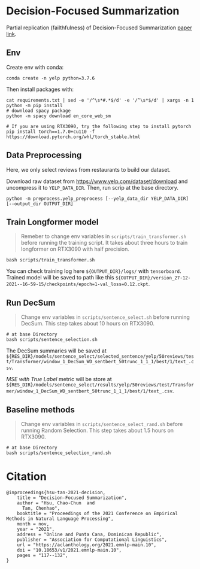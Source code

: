 # Decision-Focused Summarization

Partial replication (failthfulness) of Decision-Focused Summarization [paper link](https://arxiv.org/abs/2109.06896).

## Env
Create env with conda:
```
conda create -n yelp python=3.7.6
```
Then install packages with:

```
cat requirements.txt | sed -e '/^\s*#.*$/d' -e '/^\s*$/d' | xargs -n 1 python -m pip install
# download spacy package
python -m spacy download en_core_web_sm

# If you are using RTX3090, try the following step to install pytorch
pip install torch==1.7.0+cu110 -f https://download.pytorch.org/whl/torch_stable.html
```

## Data Preprocessing
Here, we only select reviews from restaurants to build our dataset.

Download raw dataset from https://www.yelp.com/dataset/download and uncompress it to `YELP_DATA_DIR`. 
Then, run scrip at the base directory.
```
python -m preprocess.yelp_preprocess [--yelp_data_dir YELP_DATA_DIR] [--output_dir OUTPUT_DIR]
```

## Train Longformer model
>Remeber to change env variables in `scripts/train_transformer.sh` before running the training script. It takes about three hours to train longformer on RTX3090 with half precision.
```
bash scripts/train_transformer.sh
```
You can check training log here `${OUTPUT_DIR}/logs/` with `tensorboard`.
Trained model will be saved to path like this `${OUTPUT_DIR}/version_27-12-2021--16-59-15/checkpoints/epoch=1-val_loss=0.12.ckpt`.

## Run DecSum
> Change env variables in `scripts/sentence_select.sh`  before running DecSum. This step takes about 10 hours on RTX3090.

```
# at base Directory
bash scripts/sentence_selection.sh
```
The DecSum summaries will be saved at `${RES_DIR}/models/sentence_select/selected_sentence/yelp/50reviews/test/Transformer/window_1_DecSum_WD_sentbert_50trunc_1_1_1/best/1/text_.csv`.

*_MSE with True Label_* metric will be store at `${RES_DIR}/models/sentence_select/results/yelp/50reviews/test/Transformer/window_1_DecSum_WD_sentbert_50trunc_1_1_1/best/1/text_.csv`.

## Baseline methods
> Change env variables in `scripts/sentence_select_rand.sh`  before running Random Selection. This step takes about 1.5 hours on RTX3090.

```
# at base Directory
bash scripts/sentence_selection_rand.sh
```

# Citation
```
@inproceedings{hsu-tan-2021-decision,
    title = "Decision-Focused Summarization",
    author = "Hsu, Chao-Chun  and
      Tan, Chenhao",
    booktitle = "Proceedings of the 2021 Conference on Empirical Methods in Natural Language Processing",
    month = nov,
    year = "2021",
    address = "Online and Punta Cana, Dominican Republic",
    publisher = "Association for Computational Linguistics",
    url = "https://aclanthology.org/2021.emnlp-main.10",
    doi = "10.18653/v1/2021.emnlp-main.10",
    pages = "117--132",
}
```